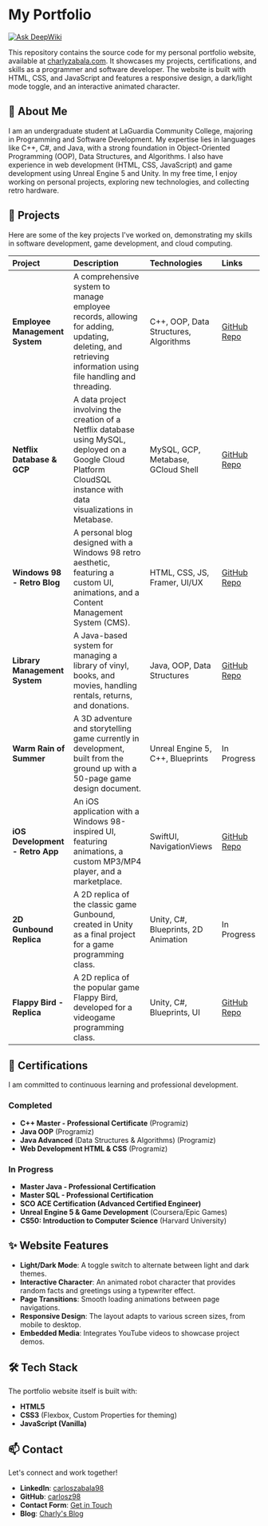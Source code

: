 # My Portfolio
[![Ask DeepWiki](https://devin.ai/assets/askdeepwiki.png)](https://deepwiki.com/carlosz98/MyPortFolio)

This repository contains the source code for my personal portfolio website, available at [charlyzabala.com](http://charlyzabala.com). It showcases my projects, certifications, and skills as a programmer and software developer. The website is built with HTML, CSS, and JavaScript and features a responsive design, a dark/light mode toggle, and an interactive animated character.

## 👋 About Me

I am an undergraduate student at LaGuardia Community College, majoring in Programming and Software Development. My expertise lies in languages like C++, C#, and Java, with a strong foundation in Object-Oriented Programming (OOP), Data Structures, and Algorithms. I also have experience in web development (HTML, CSS, JavaScript) and game development using Unreal Engine 5 and Unity. In my free time, I enjoy working on personal projects, exploring new technologies, and collecting retro hardware.

## 🚀 Projects

Here are some of the key projects I've worked on, demonstrating my skills in software development, game development, and cloud computing.

| Project | Description | Technologies | Links |
| :--- | :--- | :--- | :--- |
| **Employee Management System** | A comprehensive system to manage employee records, allowing for adding, updating, deleting, and retrieving information using file handling and threading. | C++, OOP, Data Structures, Algorithms | [GitHub Repo](https://github.com/carlosz98/Employee-Management-System---C--) |
| **Netflix Database & GCP** | A data project involving the creation of a Netflix database using MySQL, deployed on a Google Cloud Platform CloudSQL instance with data visualizations in Metabase. | MySQL, GCP, Metabase, GCloud Shell | [GitHub Repo](https://github.com/carlosz98/Pet-Adoption-Center) |
| **Windows 98 - Retro Blog** | A personal blog designed with a Windows 98 retro aesthetic, featuring a custom UI, animations, and a Content Management System (CMS). | HTML, CSS, JS, Framer, UI/UX | [GitHub Repo](https://github.com/carlosz98/Windows98---Blog) |
| **Library Management System** | A Java-based system for managing a library of vinyl, books, and movies, handling rentals, returns, and donations. | Java, OOP, Data Structures | [GitHub Repo](https://github.com/carlosz98/Library-Management-System---Java) |
| **Warm Rain of Summer** | A 3D adventure and storytelling game currently in development, built from the ground up with a 50-page game design document. | Unreal Engine 5, C++, Blueprints | In Progress |
| **iOS Development - Retro App** | An iOS application with a Windows 98-inspired UI, featuring animations, a custom MP3/MP4 player, and a marketplace. | SwiftUI, NavigationViews | [GitHub Repo](https://github.com/carlosz98/Pet-Adoption-Center) |
| **2D Gunbound Replica** | A 2D replica of the classic game Gunbound, created in Unity as a final project for a game programming class. | Unity, C#, Blueprints, 2D Animation | In Progress |
| **Flappy Bird - Replica** | A 2D replica of the popular game Flappy Bird, developed for a videogame programming class. | Unity, C#, Blueprints, UI | [GitHub Repo](https://github.com/carlosz98/FlappyBird-Project---Unity) |

## 📜 Certifications

I am committed to continuous learning and professional development.

### Completed
- **C++ Master - Professional Certificate** (Programiz)
- **Java OOP** (Programiz)
- **Java Advanced** (Data Structures & Algorithms) (Programiz)
- **Web Development HTML & CSS** (Programiz)

### In Progress
- **Master Java - Professional Certification**
- **Master SQL - Professional Certification**
- **SCO ACE Certification (Advanced Certified Engineer)**
- **Unreal Engine 5 & Game Development** (Coursera/Epic Games)
- **CS50: Introduction to Computer Science** (Harvard University)

## ✨ Website Features

- **Light/Dark Mode**: A toggle switch to alternate between light and dark themes.
- **Interactive Character**: An animated robot character that provides random facts and greetings using a typewriter effect.
- **Page Transitions**: Smooth loading animations between page navigations.
- **Responsive Design**: The layout adapts to various screen sizes, from mobile to desktop.
- **Embedded Media**: Integrates YouTube videos to showcase project demos.

## 🛠️ Tech Stack

The portfolio website itself is built with:
- **HTML5**
- **CSS3** (Flexbox, Custom Properties for theming)
- **JavaScript (Vanilla)**

## 📫 Contact

Let's connect and work together!

- **LinkedIn**: [carloszabala98](https://www.linkedin.com/in/carloszabala98/)
- **GitHub**: [carlosz98](https://github.com/carlosz98?tab=repositories)
- **Contact Form**: [Get in Touch](https://charlyzabala.com/contact.html)
- **Blog**: [Charly's Blog](https://charlysblog.framer.website/)
